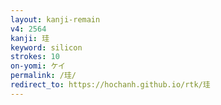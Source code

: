 ```yaml
---
layout: kanji-remain
v4: 2564
kanji: 珪
keyword: silicon
strokes: 10
on-yomi: ケイ
permalink: /珪/
redirect_to: https://hochanh.github.io/rtk/珪
---
```






